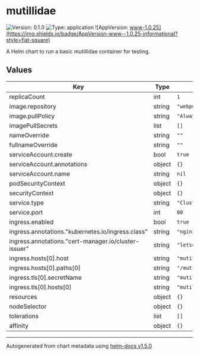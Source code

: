 # mutillidae

![Version: 0.1.0](https://img.shields.io/badge/Version-0.1.0-informational?style=flat-square) ![Type: application](https://img.shields.io/badge/Type-application-informational?style=flat-square) ![AppVersion: www-1.0.25](https://img.shields.io/badge/AppVersion-www--1.0.25-informational?style=flat-square)

A Helm chart to run a basic mutillidae container for testing.

## Values

| Key | Type | Default | Description |
|-----|------|---------|-------------|
| replicaCount | int | `1` |  |
| image.repository | string | `"webpwnized/mutillidae"` |  |
| image.pullPolicy | string | `"Always"` |  |
| imagePullSecrets | list | `[]` |  |
| nameOverride | string | `""` |  |
| fullnameOverride | string | `""` |  |
| serviceAccount.create | bool | `true` |  |
| serviceAccount.annotations | object | `{}` |  |
| serviceAccount.name | string | `nil` |  |
| podSecurityContext | object | `{}` |  |
| securityContext | object | `{}` |  |
| service.type | string | `"ClusterIP"` |  |
| service.port | int | `80` |  |
| ingress.enabled | bool | `true` |  |
| ingress.annotations."kubernetes.io/ingress.class" | string | `"nginx-ingress"` |  |
| ingress.annotations."cert-manager.io/cluster-issuer" | string | `"letsencrypt-prod"` |  |
| ingress.hosts[0].host | string | `"mutillidae.kepler.hillghost.com"` |  |
| ingress.hosts[0].paths[0] | string | `"/mutillidae"` |  |
| ingress.tls[0].secretName | string | `"mutillidae-tls"` |  |
| ingress.tls[0].hosts[0] | string | `"mutillidae.kepler.hillghost.com"` |  |
| resources | object | `{}` |  |
| nodeSelector | object | `{}` |  |
| tolerations | list | `[]` |  |
| affinity | object | `{}` |  |

----------------------------------------------
Autogenerated from chart metadata using [helm-docs v1.5.0](https://github.com/norwoodj/helm-docs/releases/v1.5.0)
